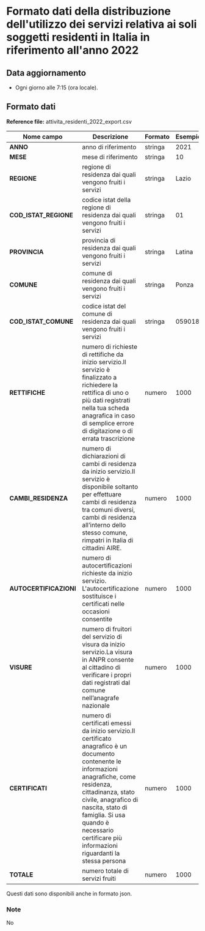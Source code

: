 # Formato dati della distribuzione dell'utilizzo dei servizi relativa ai soli soggetti residenti in Italia in riferimento all'anno 2022

## Data aggiornamento
- Ogni giorno alle 7:15 (ora locale). 

## Formato dati

**Reference file:** attivita_residenti_2022_export.csv<br>

| Nome campo                  | Descrizione                       | Formato                       | Esempio             |
|-----------------------------|-----------------------------------|-------------------------------|---------------------|
| **ANNO**       | anno di riferimento            |      stringa              | 2021          |
| **MESE**       | mese di riferimento             |     stringa              | 10         |
| **REGIONE**      | regione di residenza dai quali vengono fruiti i servizi |   stringa | Lazio  |
| **COD_ISTAT_REGIONE**      | codice istat della regione di residenza dai quali vengono fruiti i servizi |   stringa | 01  |
| **PROVINCIA**      | provincia di residenza dai quali vengono fruiti i servizi |   stringa | Latina  |
| **COMUNE**      | comune di residenza dai quali vengono fruiti i servizi |   stringa | Ponza  |
| **COD_ISTAT_COMUNE**      | codice istat del comune di residenza dai quali vengono fruiti i servizi |   stringa | 059018  |
| **RETTIFICHE**      | numero di richieste di rettifiche da inizio servizio.Il servizio è finalizzato a richiedere la rettifica di uno o più dati registrati nella tua scheda anagrafica in caso di semplice errore di digitazione o di errata trascrizione| numero             | 1000   |
| **CAMBI_RESIDENZA**      | numero di dichiarazioni di cambi di residenza da inizio servizio.Il servizio è disponibile soltanto per effettuare cambi di residenza tra comuni diversi, cambi di residenza all’interno dello stesso comune, rimpatri in Italia di cittadini AIRE.| numero             | 1000   |
| **AUTOCERTIFICAZIONI**      | numero di autocertificazioni richieste da inizio servizio. L'autocertificazione sostituisce i certificati nelle occasioni consentite| numero             | 1000   |
| **VISURE**      | numero di fruitori del servizio di visura da inizio servizio.La visura in ANPR consente al cittadino di verificare i propri dati registrati dal comune nell’anagrafe nazionale| numero             | 1000   |
| **CERTIFICATI**      | numero di certificati emessi da inizio servizio.Il certificato anagrafico è un documento contenente le informazioni anagrafiche, come residenza, cittadinanza, stato civile, anagrafico di nascita, stato di famiglia. Si usa quando è necessario certificare più informazioni riguardanti la stessa persona| numero             | 1000   |
| **TOTALE**      | numero totale di servizi fruiti| numero             | 1000   |

Questi dati sono disponibili anche in formato json.

### Note
No
